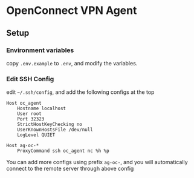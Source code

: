 # OpenConnect VPN Agent

## Setup

### Environment variables

copy `.env.example` to `.env`, and modify the variables.

### Edit SSH Config

edit `~/.ssh/config`, and add the following configs at the top

```ssh_config
Host oc_agent
    Hostname localhost
    User root
    Port 32323
    StrictHostKeyChecking no
    UserKnownHostsFile /dev/null
    LogLevel QUIET

Host ag-oc-*
    ProxyCommand ssh oc_agent nc %h %p
```

You can add more configs using prefix `ag-oc-`, and you will automatically connect to the remote server through above config


